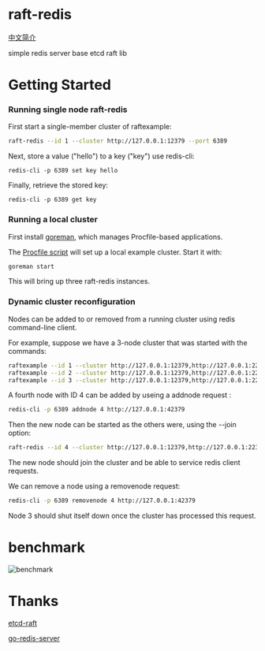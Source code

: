 # raft-redis

[中文简介](https://github.com/widaT/raft-redis/tree/master/doc)

simple redis server base etcd raft lib

# Getting Started
### Running single node raft-redis

First start a single-member cluster of raftexample:

```sh
raft-redis --id 1 --cluster http://127.0.0.1:12379 --port 6389
```

Next, store a value ("hello") to a key ("key") use redis-cli:

```
redis-cli -p 6389 set key hello
```

Finally, retrieve the stored key:

```
redis-cli -p 6389 get key
```

### Running a local cluster

First install [goreman](https://github.com/mattn/goreman), which manages Procfile-based applications.

The [Procfile script](./Procfile) will set up a local example cluster. Start it with:

```sh
goreman start
```

This will bring up three raft-redis instances.

### Dynamic cluster reconfiguration

Nodes can be added to or removed from a running cluster using redis command-line client.

For example, suppose we have a 3-node cluster that was started with the commands:
```sh
raftexample --id 1 --cluster http://127.0.0.1:12379,http://127.0.0.1:22379,http://127.0.0.1:32379 --port 6389
raftexample --id 2 --cluster http://127.0.0.1:12379,http://127.0.0.1:22379,http://127.0.0.1:32379 --port 6399
raftexample --id 3 --cluster http://127.0.0.1:12379,http://127.0.0.1:22379,http://127.0.0.1:32379 --port 6169
```

A fourth node with ID 4 can be added by useing a addnode request :
```sh
redis-cli -p 6389 addnode 4 http://127.0.0.1:42379
```

Then the new node can be started as the others were, using the --join option:
```sh
raft-redis --id 4 --cluster http://127.0.0.1:12379,http://127.0.0.1:22379,http://127.0.0.1:32379,http://127.0.0.1:42379 --port 6059 --join
```

The new node should join the cluster and be able to service redis client requests.

We can remove a node using a removenode request:
```sh
redis-cli -p 6389 removenode 4 http://127.0.0.1:42379
```

Node 3 should shut itself down once the cluster has processed this request.

# benchmark

![benchmark](https://github.com/widaT/raft-redis/tree/master/doc/benchmark.png)

# Thanks

[etcd-raft](https://github.com/coreos/etcd/tree/master/raft)

[go-redis-server](https://github.com/docker/go-redis-server)